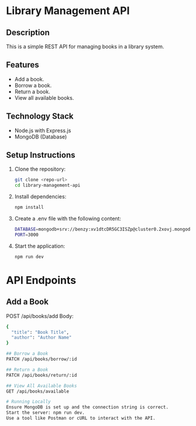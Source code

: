 # Library Management API

## Description
This is a simple REST API for managing books in a library system.

## Features
- Add a book.
- Borrow a book.
- Return a book.
- View all available books.

## Technology Stack
- Node.js with Express.js
- MongoDB (Database)

## Setup Instructions
1. Clone the repository:
   ```bash
   git clone <repo-url>
   cd library-management-api

2. Install dependencies:
   ```bash
   npm install
   
3. Create a .env file with the following content:
   ```bash
   DATABASE=mongodb+srv://benzy:xv1dtcDR5GC3ISZp@cluster0.2xovj.mongodb.net/Library_DB?retryWrites=true&w=majority
   PORT=3000

4. Start the application:
   ```bash
   npm run dev

# API Endpoints
## Add a Book
POST /api/books/add
Body:
   ```bash
   {
     "title": "Book Title",
     "author": "Author Name"
   }

## Borrow a Book
PATCH /api/books/borrow/:id

## Return a Book
PATCH /api/books/return/:id

## View All Available Books
GET /api/books/available

# Running Locally
Ensure MongoDB is set up and the connection string is correct.
Start the server: npm run dev.
Use a tool like Postman or cURL to interact with the API.
